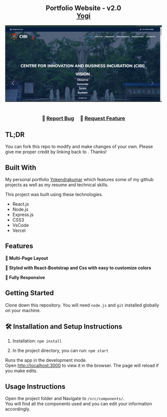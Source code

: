 <h2 align="center">
  Portfolio Website - v2.0<br/>
  <a href="" target="_blank">Yogi</a>
</h2>
<div align="center">
  <img alt="Demo" src="./img/readme-img1.png" />
</div>

<br/>



<h3 align="center">
    🔹
    <a href="https://github.com/Yokendrakumar1999/My_Profile">Report Bug</a> &nbsp; &nbsp;
    🔹
    <a href="https://github.com/Yokendrakumar1999/My_Profile">Request Feature</a>
</h3>

## TL;DR

You can fork this repo to modify and make changes of your own. Please give me proper credit by linking back to [](https://github.com/Yokendrakumar1999/My_Profile). Thanks!

## Built With

My personal portfolio <a href="https://master.d1b5kmymt0oxzd.amplifyapp.com/" target="_blank">Yokendrakumar</a> which features some of my github projects as well as my resume and technical skills.<br/>

This project was built using these technologies.

- React.js
- Node.js
- Express.js
- CSS3
- VsCode
- Vercel

## Features

**📖 Multi-Page Layout**

**🎨 Styled with React-Bootstrap and Css with easy to customize colors**

**📱 Fully Responsive**

## Getting Started

Clone down this repository. You will need `node.js` and `git` installed globally on your machine.

## 🛠 Installation and Setup Instructions

1. Installation: `npm install`

2. In the project directory, you can run: `npm start`

Runs the app in the development mode.\
Open [http://localhost:3000](http://localhost:3000) to view it in the browser.
The page will reload if you make edits.

## Usage Instructions

Open the project folder and Navigate to `/src/components/`. <br/>
You will find all the components used and you can edit your information accordingly.
